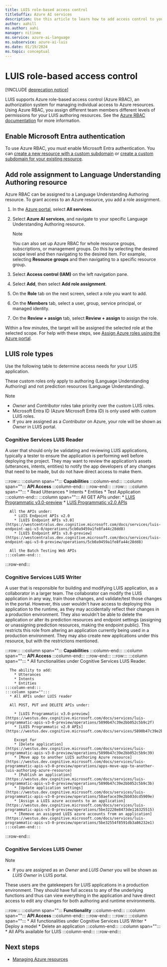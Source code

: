 ```yaml
---
title: LUIS role-based access control
titleSuffix: Azure AI services
description: Use this article to learn how to add access control to your LUIS resource
author: aahill
ms.author: aahi
manager: nitinme
ms.service: azure-ai-language
ms.subservice: azure-ai-luis
ms.date: 01/19/2024
ms.topic: conceptual
---
```


# LUIS role-based access control

[!INCLUDE [deprecation notice](./includes/deprecation-notice.md)]


LUIS supports Azure role-based access control (Azure RBAC), an authorization system for managing individual access to Azure resources. Using Azure RBAC, you assign different team members different levels of permissions for your LUIS authoring resources. See the [Azure RBAC documentation](../../role-based-access-control/index.yml) for more information.

<a name='enable-azure-active-directory-authentication'></a>

## Enable Microsoft Entra authentication 

To use Azure RBAC, you must enable Microsoft Entra authentication. You can [create a new resource with a custom subdomain](../authentication.md#create-a-resource-with-a-custom-subdomain) or [create a custom subdomain for your existing resource](../cognitive-services-custom-subdomains.md#how-does-this-impact-existing-resources).

## Add role assignment to Language Understanding Authoring resource

Azure RBAC can be assigned to a Language Understanding Authoring resource. To grant access to an Azure resource, you add a role assignment.
1. In the [Azure portal](https://portal.azure.com/), select **All services**. 
2. Select **Azure AI services**, and navigate to your specific Language Understanding Authoring resource.
   > [!NOTE]
   > You can also set up Azure RBAC for whole resource groups, subscriptions, or management groups. Do this by selecting the desired scope level and then navigating to the desired item. For example, selecting **Resource groups** and then navigating to a specific resource group.

1. Select **Access control (IAM)** on the left navigation pane.
1. Select **Add**, then select **Add role assignment**.
1. On the **Role** tab on the next screen, select a role you want to add.
1. On the **Members** tab, select a user, group, service principal, or managed identity.
1. On the **Review + assign** tab, select **Review + assign** to assign the role.

Within a few minutes, the target will be assigned the selected role at the selected scope. For help with these steps, see [Assign Azure roles using the Azure portal](../../role-based-access-control/role-assignments-portal.yml).


## LUIS role types

Use the following table to determine access needs for your LUIS application.

These custom roles only apply to authoring (Language Understanding Authoring) and not prediction resources (Language Understanding).

> [!NOTE]
> * *Owner* and *Contributor* roles take priority over the custom LUIS roles.
> * Microsoft Entra ID (Azure Microsoft Entra ID) is only used with custom LUIS roles.
> * If you are assigned as a *Contributor* on Azure, your role will be shown as *Owner* in LUIS portal.


### Cognitive Services LUIS Reader

A user that should only be validating and reviewing LUIS applications, typically a tester to ensure the application is performing well before deploying the project. They may want to review the application’s assets (utterances, intents, entities) to notify the app developers of any changes that need to be made, but do not have direct access to make them.


:::row:::
    :::column span="":::
        **Capabilities**
    :::column-end:::
    :::column span="":::
        **API Access**
    :::column-end:::
:::row-end:::
:::row:::
    :::column span="":::
        * Read Utterances
        * Intents 
        * Entities
        * Test Application
    :::column-end:::
    :::column span="":::
      All GET APIs under: 
        * [LUIS Programmatic v3.0-preview](https://westus.dev.cognitive.microsoft.com/docs/services/luis-programmatic-apis-v3-0-preview/operations/5890b47c39e2bb052c5b9c2f)
        * [LUIS Programmatic v2.0 APIs](https://westus.dev.cognitive.microsoft.com/docs/services/5890b47c39e2bb17b84a55ff/operations/5890b47c39e2bb052c5b9c2f)

      All the APIs under: 
        * LUIS Endpoint APIs v2.0
        * [LUIS Endpoint APIs v3.0](https://westcentralus.dev.cognitive.microsoft.com/docs/services/luis-endpoint-api-v3-0/operations/5cb0a9459a1fe8fa44c28dd8)
        * [LUIS Endpoint APIs v3.0-preview](https://westcentralus.dev.cognitive.microsoft.com/docs/services/luis-endpoint-api-v3-0-preview/operations/5cb0a9459a1fe8fa44c28dd8)

      All the Batch Testing Web APIs
    :::column-end:::
:::row-end:::

### Cognitive Services LUIS Writer

A user that is responsible for building and modifying LUIS application, as a collaborator in a larger team. The collaborator can modify the LUIS application in any way, train those changes, and validate/test those changes in the portal. However, this user wouldn't have access to deploying this application to the runtime, as they may accidentally reflect their changes in a production environment. They also wouldn't be able to delete the application or alter its prediction resources and endpoint settings (assigning or unassigning prediction resources, making the endpoint public). This restricts this role from altering an application currently being used in a production environment. They may also create new applications under this resource, but with the restrictions mentioned.

:::row:::
    :::column span="":::
        **Capabilities**
    :::column-end:::
    :::column span="":::
        **API Access**
    :::column-end:::
:::row-end:::
:::row:::
    :::column span="":::
      * All functionalities under Cognitive Services LUIS Reader. 

      The ability to add: 
        * Utterances
        * Intents
        * Entities
    :::column-end:::
    :::column span="":::
      * All APIs under LUIS reader

      All POST, PUT and DELETE APIs under:

        * [LUIS Programmatic v3.0-preview](https://westus.dev.cognitive.microsoft.com/docs/services/luis-programmatic-apis-v3-0-preview/operations/5890b47c39e2bb052c5b9c2f)
        * [LUIS Programmatic v2.0 APIs](https://westus.dev.cognitive.microsoft.com/docs/services/5890b47c39e2bb17b84a55ff/operations/5890b47c39e2bb052c5b9c2d)

        Except for
        * [Delete application](https://westus.dev.cognitive.microsoft.com/docs/services/luis-programmatic-apis-v3-0-preview/operations/5890b47c39e2bb052c5b9c39)
        * [Move app to another LUIS authoring Azure resource](https://westus.dev.cognitive.microsoft.com/docs/services/luis-programmatic-apis-v3-0-preview/operations/apps-move-app-to-another-luis-authoring-azure-resource)
        * [Publish an application](https://westus.dev.cognitive.microsoft.com/docs/services/luis-programmatic-apis-v3-0-preview/operations/5890b47c39e2bb052c5b9c3b)
        * [Update application settings](https://westus.dev.cognitive.microsoft.com/docs/services/luis-programmatic-apis-v3-0-preview/operations/58aeface39e2bb03dcd5909e)
        * [Assign a LUIS azure accounts to an application](https://westus.dev.cognitive.microsoft.com/docs/services/luis-programmatic-apis-v3-0-preview/operations/5be32228e8473de116325515)
        * [Remove an assigned LUIS azure accounts from an application](https://westus.dev.cognitive.microsoft.com/docs/services/luis-programmatic-apis-v3-0-preview/operations/5be32554f8591db3a86232e1)
    :::column-end:::
:::row-end:::

### Cognitive Services LUIS Owner

> [!NOTE]
> * If you are assigned as an *Owner* and *LUIS Owner* you will be shown as *LUIS Owner* in LUIS portal.

These users are the gatekeepers for LUIS applications in a production environment. They should have full access to any of the underlying functions and thus can view everything in the application and have direct access to edit any changes for both authoring and runtime environments.

:::row:::
    :::column span="":::
        **Functionality**
    :::column-end:::
    :::column span="":::
        **API Access**
    :::column-end:::
:::row-end:::
:::row:::
    :::column span="":::
      * All functionalities under Cognitive Services LUIS Writer
      * Deploy a model
      * Delete an application
    :::column-end:::
    :::column span="":::
      * All APIs available for LUIS
    :::column-end:::
:::row-end:::

## Next steps

* [Managing Azure resources](./luis-how-to-azure-subscription.md?tabs=portal#authoring-resource)

